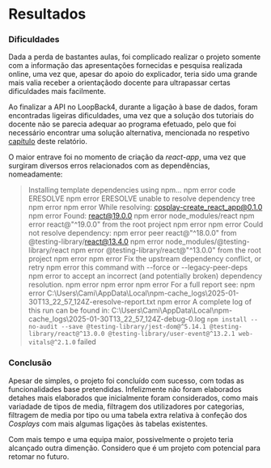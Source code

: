 # Resultados

### Dificuldades
Dada a perda de bastantes aulas, foi complicado realizar o projeto somente com a informação das apresentações fornecidas e pesquisa realizada online, uma vez que, apesar do apoio do explicador, teria sido uma grande mais valia receber a orientaçãodo docente para ultrapassar certas dificuldades mais facilmente.

Ao finalizar a API no LoopBack4, durante a ligação à base de dados, foram encontradas ligeiras dificuldades, uma vez que a solução dos tutoriais do docente não se parecia adequar ao programa efetuado, pelo que foi necessário encontrar uma solução alternativa, mencionada no respetivo [capítulo](https://github.com/inf24dw1g09/DW-Avaliacao-Final/blob/Parte-3/Relatorio/C3.md) deste relatório. 

O maior entrave foi no momento de criação da _react-app_, uma vez que surgiram diversos erros relacionados com as dependências, nomeadamente:  
>Installing template dependencies using npm...
>npm error code ERESOLVE
>npm error ERESOLVE unable to resolve dependency tree
>npm error
>npm error While resolving: cosplay-create_react_app@0.1.0
>npm error Found: react@19.0.0
>npm error node_modules/react
>npm error   react@"^19.0.0" from the root project
>npm error
>npm error Could not resolve dependency:
>npm error peer react@"^18.0.0" from @testing-library/react@13.4.0
>npm error node_modules/@testing-library/react
>npm error   @testing-library/react@"^13.0.0" from the root project
>npm error
>npm error Fix the upstream dependency conflict, or retry
>npm error this command with --force or --legacy-peer-deps
>npm error to accept an incorrect (and potentially broken) dependency resolution.
>npm error
>npm error
>npm error For a full report see:
>npm error C:\Users\Cami\AppData\Local\npm-cache\_logs\2025-01-30T13_22_57_124Z-eresolve-report.txt
>npm error A complete log of this run can be found in: C:\Users\Cami\AppData\Local\npm-cache\_logs\2025-01-30T13_22_57_124Z-debug-0.log
>`npm install --no-audit --save @testing-library/jest-dom@^5.14.1 @testing-library/react@^13.0.0 @testing-library/user-event@^13.2.1 web-vitals@^2.1.0` failed


### Conclusão
Apesar de simples, o projeto foi concluído com sucesso, com todas as funcionalidades base pretendidas. Infelizmente não foram elaborados detahes mais elaborados que inicialmente foram considerados, como mais variadade de tipos de media, filtragem dos utilizadores por categorias, filtragem de media por tipo ou uma tabela extra relativa à confeção dos _Cosplays_ com mais algumas ligações às tabelas existentes. 

Com mais tempo e uma equipa maior, possivelmente o projeto teria alcançado outra dimenção. Considero que é um projeto com potencial para retomar no futuro.
